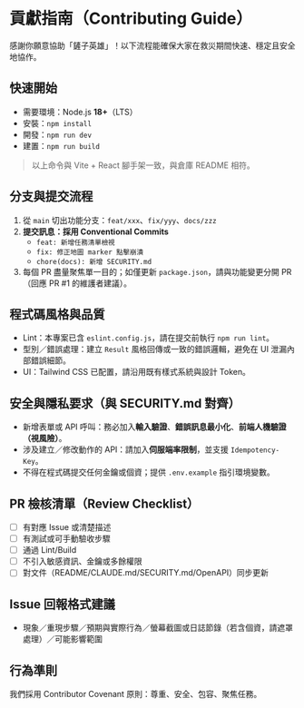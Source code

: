 # 貢獻指南（Contributing Guide）

感謝你願意協助「鏟子英雄」！以下流程能確保大家在救災期間快速、穩定且安全地協作。

## 快速開始
- 需要環境：Node.js **18+**（LTS）
- 安裝：`npm install`
- 開發：`npm run dev`
- 建置：`npm run build`
> 以上命令與 Vite + React 腳手架一致，與倉庫 README 相符。

## 分支與提交流程
1. 從 `main` 切出功能分支：`feat/xxx`、`fix/yyy`、`docs/zzz`
2. **提交訊息：採用 Conventional Commits**
   - `feat: 新增任務清單檢視`
   - `fix: 修正地圖 marker 點擊崩潰`
   - `chore(docs): 新增 SECURITY.md`
3. 每個 PR 盡量聚焦單一目的；如僅更新 `package.json`，請與功能變更分開 PR（回應 PR #1 的維護者建議）。

## 程式碼風格與品質
- Lint：本專案已含 `eslint.config.js`，請在提交前執行 `npm run lint`。
- 型別／錯誤處理：建立 `Result` 風格回傳或一致的錯誤邏輯，避免在 UI 泄漏內部錯誤細節。
- UI：Tailwind CSS 已配置，請沿用既有樣式系統與設計 Token。

## 安全與隱私要求（與 SECURITY.md 對齊）
- 新增表單或 API 呼叫：務必加入**輸入驗證**、**錯誤訊息最小化**、**前端人機驗證（視風險）**。
- 涉及建立／修改動作的 API：請加入**伺服端率限制**，並支援 `Idempotency-Key`。
- 不得在程式碼提交任何金鑰或個資；提供 `.env.example` 指引環境變數。

## PR 檢核清單（Review Checklist）
- [ ] 有對應 Issue 或清楚描述
- [ ] 有測試或可手動驗收步驟
- [ ] 通過 Lint/Build
- [ ] 不引入敏感資訊、金鑰或多餘權限
- [ ] 對文件（README/CLAUDE.md/SECURITY.md/OpenAPI）同步更新

## Issue 回報格式建議
- 現象／重現步驟／預期與實際行為／螢幕截圖或日誌節錄（若含個資，請遮罩處理）／可能影響範圍

## 行為準則
我們採用 Contributor Covenant 原則：尊重、安全、包容、聚焦任務。
